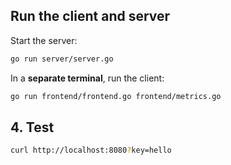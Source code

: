 ## Run the client and server

Start the server:

```bash
go run server/server.go 
```

In a **separate terminal**, run the client:

```bash
go run frontend/frontend.go frontend/metrics.go
```

## 4. Test

```bash
curl http://localhost:8080?key=hello
```